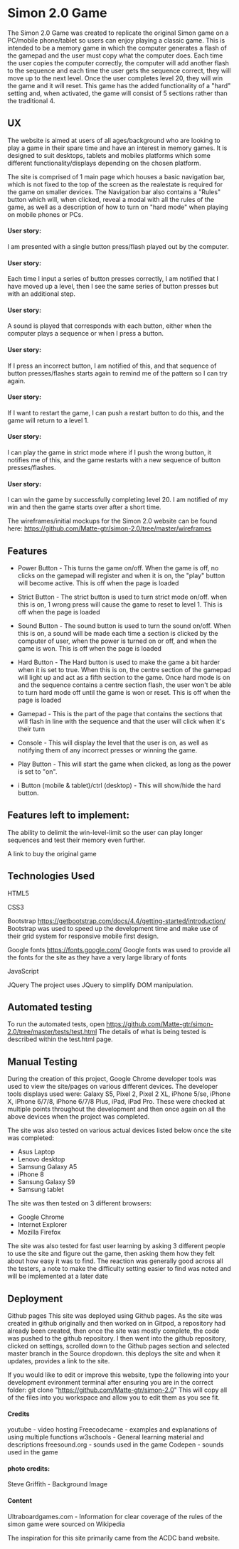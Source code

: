 # Simon 2.0 Game

The Simon 2.0 Game was created to replicate the original Simon game on a PC/mobile phone/tablet so users can enjoy playing a classic game. 
This is intended to be a memory game in which the computer generates a flash of the gamepad and the user must copy what the computer does. 
Each time the user copies the computer correctly, the computer will add another flash to the sequence and each time the user gets the 
sequence correct, they will move up to the next level.
Once the user completes level 20, they will win the game and it will reset.
This game has the added functionality of a "hard" setting and, when activated, the game will consist of 5 sections rather than the traditional 4.

## UX

The website is aimed at users of all ages/background who are looking to play a game in their spare time and have an interest in memory games.
It is designed to suit desktops, tablets and mobiles platforms which some different functionality/displays depending on the chosen platform.

The site is comprised of 1 main page which houses a basic navigation bar, which is not fixed to the top of the screen as the realestate is required 
for the game on smaller devices. The Navigation bar also contains a "Rules" button which will, when clicked, reveal a modal with all the rules 
of the game, as well as a description of how to turn on "hard mode" when playing on mobile phones or PCs.

#### User story:
I am presented with a single button press/flash played out by the computer.

#### User story:
Each time I input a series of button presses correctly, I am notified that I have moved up a level, then I see the same series of button 
presses but with an additional step.

#### User story:
A sound is played that corresponds with each button, either when the computer plays a sequence or when I press a button.

#### User story:
If I press an incorrect button, I am notified of this, and that sequence of button presses/flashes starts again to remind me of the pattern 
so I can try again.

#### User story:
If I want to restart the game, I can push a  restart button to do this, and the game will return to a level 1.

#### User story:
I can play the game in strict mode where if I push the wrong button, it notifies me of this, and the game restarts with a new sequence of 
button presses/flashes.

#### User story:
I can win the game by successfully completing level 20. I am notified of my win and then the game starts over after a short time.

The wireframes/initial mockups for the Simon 2.0 website can be found here: https://github.com/Matte-gtr/simon-2.0/tree/master/wireframes

## Features
* Power Button - This turns the game on/off. When the game is off, no clicks on the gamepad will register and when it is on, the "play" 
button will become active. This is off when the page is loaded

* Strict Button - The strict button is used to turn strict mode on/off. when this is on, 1 wrong press will cause the game to reset to level 1.
This is off when the page is loaded

* Sound Button - The sound button is used to turn the sound on/off. When this is on, a sound will be made each time a section is clicked by 
the computer of user, when the power is turned on or off, and when the game is won. This is off when the page is loaded

* Hard Button - The Hard button is used to make the game a bit harder when it is set to true. When this is on, the centre section of the 
gamepad will light up and act as a fifth section to the game. Once hard mode is on and the sequence contains a centre section flash, the user 
won't be able to turn hard mode off until the game is won or reset. This is off when the page is loaded

* Gamepad - This is the part of the page that contains the sections that will flash in line with the sequence and that the user will click 
when it's their turn

* Console - This will display the level that the user is on, as well as notifying them of any incorrect presses or winning the game.

* Play Button - This will start the game when clicked, as long as the power is set to "on".

* i Button (mobile & tablet)/ctrl (desktop)  - This will show/hide the hard button.

## Features left to implement:

The ability to delimit the win-level-limit so the user can play longer sequences and test their memory even further.

A link to buy the original game

## Technologies Used

HTML5

CSS3

Bootstrap
https://getbootstrap.com/docs/4.4/getting-started/introduction/
Bootstrap was used to speed up the development time and make use of their grid system for responsive mobile first design.

Google fonts
https://fonts.google.com/
Google fonts was used to provide all the fonts for the site as they have a very large library of fonts

JavaScript

JQuery
The project uses JQuery to simplify DOM manipulation.

## Automated testing

To run the automated tests, open https://github.com/Matte-gtr/simon-2.0/tree/master/tests/test.html
The details of what is being tested is described within the test.html page.

## Manual Testing

During the creation of this project, Google Chrome developer tools was used to view the site/pages on various different devices.
The developer tools displays used were: Galaxy S5, Pixel 2, Pixel 2 XL, iPhone 5/se, iPhone X, iPhone 6/7/8, iPhone 6/7/8 Plus, iPad, iPad Pro.
These were checked at multiple points throughout the development and then once again on all the above devices when the project was completed.

The site was also tested on various actual devices listed below once the site was completed:
* Asus Laptop
* Lenovo desktop
* Samsung Galaxy A5
* iPhone 8
* Sansung Galaxy S9
* Samsung tablet

The site was then tested on 3 different browsers:
* Google Chrome
* Internet Explorer
* Mozilla Firefox

The site was also tested for fast user learning by asking 3 different people to use the site and figure out the game, then asking
them how they felt about how easy it was to find. The reaction was generally good across all the testers, a note to make the difficulty
setting easier to find was noted and will be implemented at a later date

## Deployment
Github pages
This site was deployed using Github pages.
As the site was created in github originally and then worked on in Gitpod, a repository had already been created, then once the 
site was mostly complete, the code was pushed to the github repository.
I then went into the github repository, clicked on settings, scrolled down to the Github pages section and selected master branch 
in the Source dropdown. this deploys the site 
and when it updates, provides a link to the site.

If you would like to edit or improve this website, type the following into your development evironment terminal after ensuring you are
in the correct folder:
git clone "https://github.com/Matte-gtr/simon-2.0"
This will copy all of the files into you workspace and allow you to edit them as you see fit.

#### Credits
youtube - video hosting
Freecodecame - examples and explanations of using multiple functions 
w3schools - General learning material and descriptions
freesound.org - sounds used in the game
Codepen - sounds used in the game

#### photo credits:
Steve Griffith - Background Image

#### Content
Ultraboardgames.com - Information for clear coverage of the rules of the simon game were sourced on Wikipedia

The inspiration for this site primarily came from the ACDC band website.